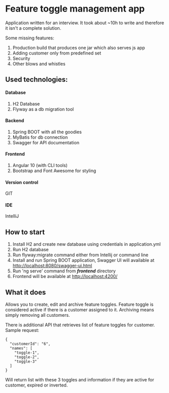 # Feature toggle management app

Application written for an interview. It took about ~10h to write and therefore it isn't a complete solution.

Some missing features:
1. Production build that produces one jar which also serves js app
2. Adding customer only from predefined set
3. Security
4. Other blows and whistles

## Used technologies:
#### Database
1. H2 Database
2. Flyway as a db migration tool
#### Backend
1. Spring BOOT with all the goodies
2. MyBatis for db connection
3. Swagger for API documentation
#### Frontend
1. Angular 10 (with CLI tools)
2. Bootstrap and Font Awesome for styling
#### Version control
GIT
#### IDE
IntelliJ

## How to start
1. Install H2 and create new database using credentials in application.yml
2. Run H2 database
3. Run flyway:migrate command either from Intellij or command line
4. Install and run Spring BOOT application, Swagger UI will available at [http://localhost:8080/swagger-ui.html]()
5. Run 'ng serve' command from ***frontend*** directory
6. Frontend will be available at [http://localhost:4200/]()

## What it does

Allows you to create, edit and archive feature toggles. Feature toggle is considered active if there is a customer assigned to it.
Archiving means simply removing all customers.

There is additional API that retrieves list of feature toggles for customer. Sample request:
```
{
  "customerId": "6",
  "names": [
    "toggle-1",
    "toggle-2",
    "toggle-3"
  ]
}
```
Will return list with these 3 toggles and information if they are active for customer, expired or inverted.
